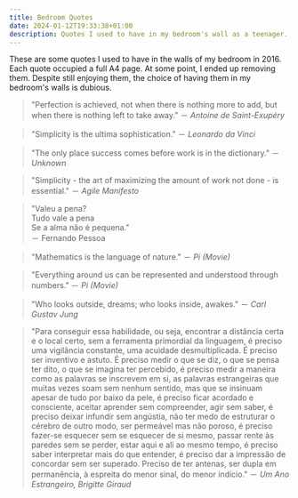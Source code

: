 ```yaml
---
title: Bedroom Quotes
date: 2024-01-12T19:33:38+01:00
description: Quotes I used to have in my bedroom's wall as a teenager.
---
```


These are some quotes I used to have in the walls of my bedroom in 2016. Each quote occupied a full A4 page. At some point, I ended up removing them. Despite still enjoying them, the choice of having them in my bedroom's walls is dubious.

<!--more-->

> "Perfection is achieved, not when there is nothing more to add, but when there is nothing left to take away." － *Antoine de Saint-Exupéry*

> "Simplicity is the ultima sophistication." － *Leonardo da Vinci*

> "The only place success comes before work is in the dictionary." － *Unknown* 

> "Simplicity - the art of maximizing the amount of work not done - is essential." － *Agile Manifesto*

> "Valeu a pena?<br>
> Tudo vale a pena<br>
> Se a alma não é pequena."<br>
> － Fernando Pessoa

> "Mathematics is the language of nature." － *Pi (Movie)*

> "Everything around us can be represented and understood through numbers." － *Pi (Movie)*

> "Who looks outside, dreams; who looks inside, awakes." － *Carl Gustav Jung*

> "Para conseguir essa habilidade, ou seja, encontrar a distância certa e o local certo, sem a ferramenta primordial da linguagem, é preciso uma vigilância constante, uma acuidade desmultiplicada. É preciso ser inventivo e astuto. É preciso medir o que se diz, o que se pensa ter dito, o que se imagina ter percebido, é preciso medir a maneira como as palavras se inscrevem em si, as palavras estrangeiras que muitas vezes soam sem nenhum sentido, mas que se insinuam apesar de tudo por baixo da pele, é preciso ficar acordado e consciente, aceitar aprender sem compreender, agir sem saber, é preciso deixar infundir sem angústia, não ter medo de estruturar o cérebro de outro modo, ser permeável mas não poroso, é preciso fazer-se esquecer sem se esquecer de si mesmo, passar rente às paredes sem se perder, estar aqui e ali ao mesmo tempo, é preciso saber interpretar mais do que entender, é preciso dar a impressão de concordar sem ser superado. Preciso de ter antenas, ser dupla em permanência, à espreita do menor sinal, do menor indício." － *Um Ano Estrangeiro, Brigitte Giraud*
